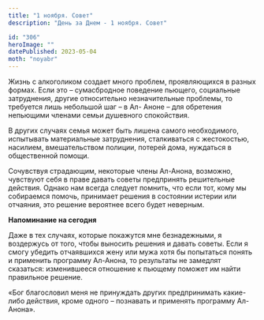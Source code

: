 ```yaml
---
title: "1 ноября. Совет"
description: "День за Днем - 1 ноября. Совет"

id: "306"
heroImage: ""
datePublished: 2023-05-04
moth: "noyabr"
---
```


Жизнь с алкоголиком создает много проблем, проявляющихся в разных формах. Если
это – сумасбродное поведение пьющего, социальные затруднения, другие
относительно незначительные проблемы, то требуется лишь небольшой шаг – в Ал-
Аноне – для обретения непьющими членами семьи душевного спокойствия.

В других случаях семья может быть лишена самого необходимого, испытывать
материальные затруднения, сталкиваться с жестокостью, насилием, вмешательством
полиции, потерей дома, нуждаться в общественной помощи.

Сочувствуя страдающим, некоторые члены Ал-Анона, возможно, чувствуют себя в
праве давать советы предпринять решительные действия. Однако нам всегда
следует помнить, что если тот, кому мы собираемся помочь, принимает решения в
состоянии истерии или отчаяния, это решение вероятнее всего будет неверным.

**Напоминание на сегодня**

Даже в тех случаях, которые покажутся мне безнадежными, я воздержусь от того,
чтобы выносить решения и давать советы. Если я смогу убедить отчаявшихся жену
или мужа хотя бы попытаться понять и применить программу Ал-Анона, то
результаты не замедлят сказаться: изменившееся отношение к пьющему поможет им
найти правильное решение.

«Бог благословил меня не принуждать других предпринимать какие-либо действия,
кроме одного – познавать и применять программу Ал-Анона».
